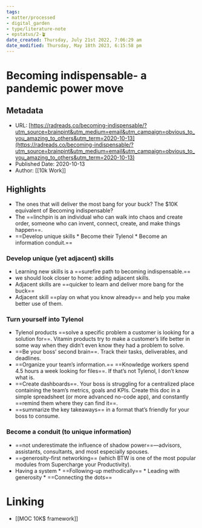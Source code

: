 ```yaml
---
tags: 
- matter/processed
- digital_garden
- type/literature-note
- epstatus/2-🪴
date_created: Thursday, July 21st 2022, 7:06:29 am
date_modified: Thursday, May 18th 2023, 6:15:58 pm
---
```

# Becoming indispensable- a pandemic power move

## Metadata
* URL: [https://radreads.co/becoming-indispensable/?utm_source=brainpint&utm_medium=email&utm_campaign=obvious_to_you_amazing_to_others&utm_term=2020-10-13](https://radreads.co/becoming-indispensable/?utm_source=brainpint&utm_medium=email&utm_campaign=obvious_to_you_amazing_to_others&utm_term=2020-10-13)
* Published Date: 2020-10-13
* Author: [[10k Work]]

## Highlights
* The ones that will deliver the most bang for your buck? The $10K equivalent of Becoming indispensable?
* The ==linchpin is an individual who can walk into chaos and create order, someone who can invent, connect, create, and make things happen==.
* ==Develop unique skills * Become their Tylenol * Become an information conduit.==

### Develop unique (yet adjacent) skills
* Learning new skills is a ==surefire path to becoming indispensable.==
* we should look closer to home: adding adjacent skills.
* Adjacent skills are ==quicker to learn and deliver more bang for the buck==
* Adjacent skill ==play on what you know already== and help you make better use of them.
### Turn yourself into Tylenol
* Tylenol products ==solve a specific problem a customer is looking for a solution for==. Vitamin products try to make a customer’s life better in some way when they didn’t even know they had a problem to solve.
* ==Be your boss’ second brain==. Track their tasks, deliverables, and deadlines.
* ==Organize your team’s information.== ==Knowledge workers spend 4.5 hours a week looking for files==. If that’s not Tylenol, I don’t know what is.
* ==Create dashboards==. Your boss is struggling for a centralized place containing the team’s metrics, goals and KPIs. Create this doc in a simple spreadsheet (or more advanced no-code app), and constantly ==remind them where they can find it==.
* ==summarize the key takeaways== in a format that’s friendly for your boss to consume.
### Become a conduit (to unique information)
* ==not underestimate the influence of shadow power==—advisors, assistants, consultants, and most especially spouses.
* ==generosity-first networking== (which BTW is one of the most popular modules from Supercharge your Productivity).
* Having a system * ==Following-up methodically== * Leading with generosity * ==Connecting the dots==


# Linking
+ [[MOC 10K$ framework]]